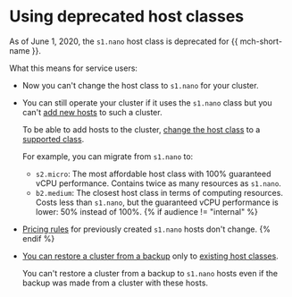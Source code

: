 # Using deprecated host classes

As of June 1, 2020, the `s1.nano` host class is deprecated for {{ mch-short-name }}.

What this means for service users:

- Now you can't change the host class to `s1.nano` for your cluster.

- You can still operate your cluster if it uses the `s1.nano` class but you can't [add new hosts](../operations/hosts.md) to such a cluster.

  To be able to add hosts to the cluster, [change the host class](../operations/update.md#change-resource-preset) to a [supported class](instance-types.md).

  For example, you can migrate from `s1.nano` to:
  - `s2.micro`: The most affordable host class with 100% guaranteed vCPU performance. Contains twice as many resources as `s1.nano`.
  - `b2.medium`: The closest host class in terms of computing resources. Costs less than `s1.nano`, but the guaranteed vCPU performance is lower: 50% instead of 100%.
{% if audience != "internal" %}
- [Pricing rules](../pricing.md) for previously created `s1.nano` hosts don't change.
{% endif %}
- [You can restore a cluster from a backup](../operations/cluster-backups.md) only to [existing host classes](instance-types.md).

  You can't restore a cluster from a backup to `s1.nano` hosts even if the backup was made from a cluster with these hosts.

